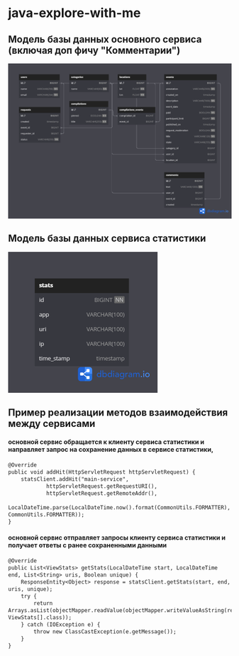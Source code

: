 # java-explore-with-me

## Модель базы данных основного сервиса (включая доп фичу "Комментарии")

![](main_service_schema.png)

## Модель базы данных сервиса статистики

![](stat_service_schema.png)

## Пример реализации методов взаимодействия между сервисами 
#### основной сервис обращается к клиенту сервиса статистики и направляет запрос на сохранение данных в сервисе статистики, 

    @Override
    public void addHit(HttpServletRequest httpServletRequest) {
        statsClient.addHit("main-service",
                httpServletRequest.getRequestURI(),
                httpServletRequest.getRemoteAddr(),
                LocalDateTime.parse(LocalDateTime.now().format(CommonUtils.FORMATTER), CommonUtils.FORMATTER));
    }

#### основной сервис отправляет запросы клиенту сервиса статистики и получает ответы c ранее сохраненными данными 

    @Override
    public List<ViewStats> getStats(LocalDateTime start, LocalDateTime end, List<String> uris, Boolean unique) {
        ResponseEntity<Object> response = statsClient.getStats(start, end, uris, unique);
        try {
            return Arrays.asList(objectMapper.readValue(objectMapper.writeValueAsString(response.getBody()), ViewStats[].class));
        } catch (IOException e) {
            throw new ClassCastException(e.getMessage());
        }
    }
